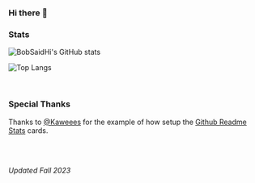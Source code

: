 ### Hi there 👋

### Stats

![BobSaidHi's GitHub stats](https://github-readme-stats.vercel.app/api?username=BobSaidHi&show_icons=true&theme=transparent)

![Top Langs](https://github-readme-stats.vercel.app/api/top-langs/?username=BobSaidHi&exclude_repo=)

<!--
**BobSaidHi/BobSaidHi** is a ✨ _special_ ✨ repository because its `README.md` (this file) appears on your GitHub profile.

Here are some ideas to get you started:

- 🔭 I’m currently working on ...
- 🌱 I’m currently learning ...
- 👯 I’m looking to collaborate on ...
- 🤔 I’m looking for help with ...
- 💬 Ask me about ...
- 📫 How to reach me: ...
- 😄 Pronouns: ...
- ⚡ Fun fact: ...
-->

<br>

### Special Thanks

Thanks to [@Kaweees](https://github.com/Kaweees/Kaweees/blob/master/README.md) for the example of how setup the [Github Readme Stats](https://github.com/anuraghazra/github-readme-stats#readme) cards.

<br>
<br>

_Updated Fall 2023_

